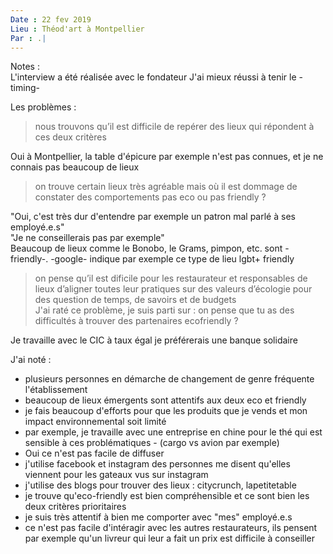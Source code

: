 ```yaml
---
Date : 22 fev 2019  
Lieu : Théod'art à Montpellier  
Par : .|  
---
```


Notes :  
L'interview a été réalisée avec le fondateur 
J'ai mieux réussi à tenir le -timing-   
  
Les problèmes :  
> nous trouvons qu’il est difficile de repérer des lieux qui répondent à ces deux critères  
  
Oui à Montpellier, la table d'épicure par exemple n'est pas connues, et je ne connais pas beaucoup de lieux  

> on trouve certain lieux très agréable mais où il est dommage de constater des comportements pas eco ou pas friendly ?  
  
"Oui, c'est très dur d'entendre par exemple un patron mal parlé à ses employé.e.s"  
"Je ne conseillerais pas <un lieu connu> par exemple"  
Beaucoup de lieux comme le Bonobo, le Grams, pimpon, etc. sont -friendly-. -google- indique par exemple ce type de lieu lgbt+ friendly 

> on pense qu’il est dificile pour les restaurateur et responsables de lieux d’aligner toutes leur pratiques sur des valeurs d’écologie pour des question de temps, de savoirs et de budgets  
> J'ai raté ce problème, je suis parti sur : on pense que tu as des difficultés à trouver des partenaires ecofriendly ?  
  
Je travaille avec le CIC à taux égal je préférerais une banque solidaire
  
J'ai noté :  
- plusieurs personnes en démarche de changement de genre fréquente l'établissement
- beaucoup de lieux émergents sont attentifs aux deux eco et friendly
- je fais beaucoup d'efforts pour que les produits que je vends et mon impact environnemental soit limité
- par exemple, je travaille avec une entreprise en chine pour le thé qui est sensible à ces problématiques - (cargo vs avion par exemple)
- Oui ce n'est pas facile de diffuser
- j'utilise facebook et instagram des personnes me disent qu'elles viennent pour les gateaux vus sur instagram
- j'utilise des blogs pour trouver des lieux : citycrunch, lapetitetable
- je trouve qu'eco-friendly est bien compréhensible et ce sont bien les deux critères prioritaires
- je suis très attentif à bien me comporter avec "mes" employé.e.s
- ce n'est pas facile d'intéragir avec les autres restaurateurs, ils pensent par exemple qu'un livreur qui leur a fait un prix est difficile à conseiller

